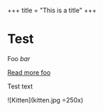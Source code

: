 +++
title = "This is a title"
+++
# Test

Foo *bar*

[Read more foo](foo.md)

Test text

![Kitten](kitten.jpg =250x)
